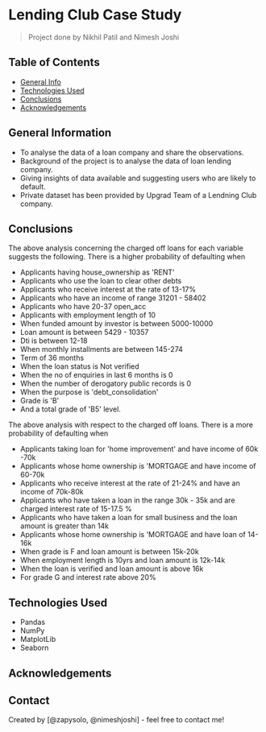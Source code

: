 # Lending Club Case Study
> Project done by Nikhil Patil and Nimesh Joshi


## Table of Contents
* [General Info](#general-information)
* [Technologies Used](#technologies-used)
* [Conclusions](#conclusions)
* [Acknowledgements](#acknowledgements)

<!-- You can include any other section that is pertinent to your problem -->

## General Information
- To analyse the data of a loan company and share the observations. 
- Background of the project is to analyse the data of loan lending company.
- Giving insights of data available and suggesting users who are likely to default.
- Private dataset has been provided by Upgrad Team of a Lendning Club company.

<!-- You don't have to answer all the questions - just the ones relevant to your project. -->

## Conclusions
The above analysis concerning the charged off loans for each variable suggests the following. There is a higher probability of defaulting when 
- Applicants having house_ownership as 'RENT'
- Applicants who use the loan to clear other debts
- Applicants who receive interest at the rate of 13-17%
- Applicants who have an income of range 31201 - 58402
- Applicants who have 20-37 open_acc
- Applicants with employment length of 10
- When funded amount by investor is between 5000-10000
- Loan amount is between 5429 - 10357
- Dti is between 12-18
- When monthly installments are between 145-274
- Term of 36 months
- When the loan status is Not verified
- When the no of enquiries in last 6 months is 0
- When the number of derogatory public records is 0
- When the purpose is 'debt_consolidation'
- Grade is 'B'
- And a total grade of 'B5' level.

The above analysis with respect to the charged off loans. There is a more probability of defaulting when 

- Applicants taking loan for 'home improvement' and have income of 60k -70k
- Applicants whose home ownership is 'MORTGAGE and have income of 60-70k
- Applicants who receive interest at the rate of 21-24% and have an income of 70k-80k
- Applicants who have taken a loan in the range 30k - 35k and are charged interest rate of 15-17.5 %
- Applicants who have taken a loan for small business and the loan amount is greater than 14k
- Applicants whose home ownership is 'MORTGAGE and have loan of 14-16k
- When grade is F and loan amount is between 15k-20k
- When employment length is 10yrs and loan amount is 12k-14k
- When the loan is verified and loan amount is above 16k
- For grade G and interest rate above 20%


<!-- You don't have to answer all the questions - just the ones relevant to your project. -->


## Technologies Used
- Pandas
- NumPy
- MatplotLib
- Seaborn
  

<!-- As the libraries versions keep on changing, it is recommended to mention the version of library used in this project -->

## Acknowledgements


## Contact
Created by [@zapysolo, @nimeshjoshi] - feel free to contact me!


<!-- Optional -->
<!-- ## License -->
<!-- This project is open source and available under the [... License](). -->

<!-- You don't have to include all sections - just the one's relevant to your project -->
